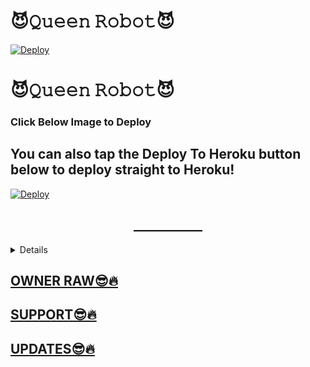 # 😈𝚀𝚞𝚎𝚎𝚗 𝚁𝚘𝚋𝚘𝚝😈

[![Deploy](https://telegra.ph/file/aaa10262ebe6670eecf58.jpg)](https://heroku.com/deploy?template=https://github.com/UNREALBOT12/Queen_Robot_2.0.git)
# 😈𝚀𝚞𝚎𝚎𝚗 𝚁𝚘𝚋𝚘𝚝😈
### Click Below Image to Deploy

## You can also tap the Deploy To Heroku button below to deploy straight to Heroku!

[![Deploy](https://www.herokucdn.com/deploy/button.svg)](https://heroku.com/deploy?template=https://github.com/UNREALBOT12/Queen_Robot_2.0.git)</p>
<H2 align=center>___________</h2>

</details>  
<details>
  
For queries or any issues regarding the bot please open an issue ticket or visit us at [Support](https://t.m/we_are_legendss)
## How to setup on Heroku 
For starters click on this button 
</details>  


## [OWNER RAW😎🔥](http://t.me/unreal_hun_bro)
## [SUPPORT😎🔥](http://t.me/we_are_legendss)
## [UPDATES😎🔥](http://t.me/we_are_legendss)
